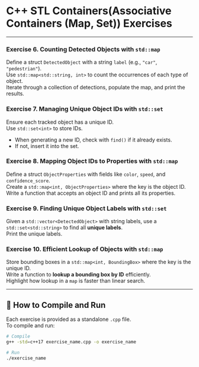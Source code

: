 #  C++ STL Containers(Associative Containers (Map, Set)) Exercises

---

### Exercise 6. Counting Detected Objects with `std::map`  
Define a struct `DetectedObject` with a string `label` (e.g., `"car"`, `"pedestrian"`).  
Use `std::map<std::string, int>` to count the occurrences of each type of object.  
Iterate through a collection of detections, populate the map, and print the results.  


### Exercise 7. Managing Unique Object IDs with `std::set`  
Ensure each tracked object has a unique ID.  
Use `std::set<int>` to store IDs.  
- When generating a new ID, check with `find()` if it already exists.  
- If not, insert it into the set.  


### Exercise 8. Mapping Object IDs to Properties with `std::map`  
Define a struct `ObjectProperties` with fields like `color`, `speed`, and `confidence_score`.  
Create a `std::map<int, ObjectProperties>` where the key is the object ID.  
Write a function that accepts an object ID and prints all its properties.  


### Exercise 9. Finding Unique Object Labels with `std::set`  
Given a `std::vector<DetectedObject>` with string labels, use a `std::set<std::string>` to find all **unique labels**.  
Print the unique labels.  


### Exercise 10. Efficient Lookup of Objects with `std::map`  
Store bounding boxes in a `std::map<int, BoundingBox>` where the key is the unique ID.  
Write a function to **lookup a bounding box by ID** efficiently.  
Highlight how lookup in a `map` is faster than linear search.  


---


## 🚀 How to Compile and Run

Each exercise is provided as a standalone `.cpp` file.  
To compile and run:

```bash
# Compile
g++ -std=c++17 exercise_name.cpp -o exercise_name

# Run
./exercise_name
